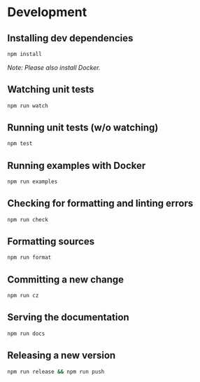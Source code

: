 # Development

## Installing dev dependencies

```sh
npm install
```

*Note: Please also install Docker.*

## Watching unit tests

```sh
npm run watch
```

## Running unit tests (w/o watching)

```sh
npm test
```

## Running examples with Docker

```sh
npm run examples
```

## Checking for formatting and linting errors

```sh
npm run check
```

## Formatting sources

```sh
npm run format
```

## Committing a new change

```sh
npm run cz
```

## Serving the documentation

```sh
npm run docs
```

## Releasing a new version

```sh
npm run release && npm run push
```

